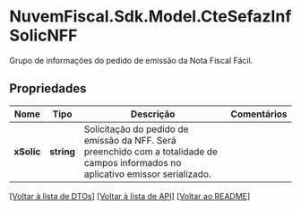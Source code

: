 # NuvemFiscal.Sdk.Model.CteSefazInfSolicNFF
Grupo de informações do pedido de emissão da Nota Fiscal Fácil.

## Propriedades

Nome | Tipo | Descrição | Comentários
------------ | ------------- | ------------- | -------------
**xSolic** | **string** | Solicitação do pedido de emissão da NFF.  Será preenchido com a totalidade de campos informados no aplicativo emissor serializado. | 

[[Voltar à lista de DTOs]](../README.md#documentation-for-models) [[Voltar à lista de API]](../README.md#documentation-for-api-endpoints) [[Voltar ao README]](../README.md)

